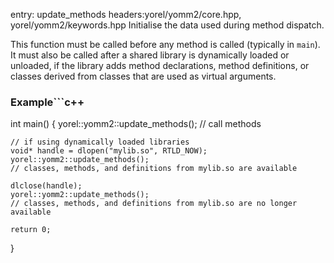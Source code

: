 entry: update_methods
headers:yorel/yomm2/core.hpp, yorel/yomm2/keywords.hpp
Initialise the data used during method dispatch.

This function must be called before any method is called (typically in `main`).
It must also be called after a shared library is dynamically loaded or unloaded,
if the library adds method declarations, method definitions, or classes derived
from classes that are used as virtual arguments.

### Example```c++

int main() {
    yorel::yomm2::update_methods();
    // call methods

    // if using dynamically loaded libraries
    void* handle = dlopen("mylib.so", RTLD_NOW);
    yorel::yomm2::update_methods();
    // classes, methods, and definitions from mylib.so are available

    dlclose(handle);
    yorel::yomm2::update_methods();
    // classes, methods, and definitions from mylib.so are no longer available

    return 0;
}
```
